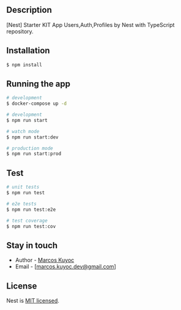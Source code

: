 ## Description

[Nest] Starter KIT App Users,Auth,Profiles by Nest with TypeScript repository.

## Installation

```bash
$ npm install
```

## Running the app
```bash
# development
$ docker-compose up -d
```

```bash
# development
$ npm run start

# watch mode
$ npm run start:dev

# production mode
$ npm run start:prod
```

## Test

```bash
# unit tests
$ npm run test

# e2e tests
$ npm run test:e2e

# test coverage
$ npm run test:cov
```


## Stay in touch

- Author - [Marcos Kuyoc](https://marcoskuyoc.com)
- Email - [marcos.kuyoc.dev@gmail.com]

## License

Nest is [MIT licensed](LICENSE).

